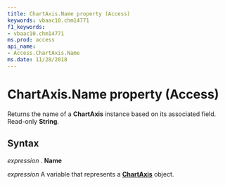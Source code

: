 ```yaml
---
title: ChartAxis.Name property (Access)
keywords: vbaac10.chm14771
f1_keywords:
- vbaac10.chm14771
ms.prod: access
api_name:
- Access.ChartAxis.Name
ms.date: 11/28/2018
---
```



# ChartAxis.Name property (Access)

Returns the name of a **ChartAxis** instance based on its associated field. Read-only **String**.


## Syntax

_expression_ . **Name**

_expression_ A variable that represents a **[ChartAxis](Access.ChartAxis.md)** object.


